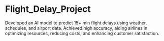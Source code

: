 # Flight_Delay_Project
Developed an AI model to predict 15+ min flight delays using weather, schedules, and airport data. Achieved high accuracy, aiding airlines in optimizing resources, reducing costs, and enhancing customer satisfaction.
